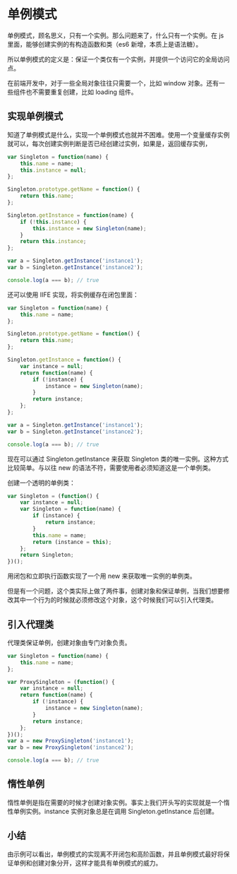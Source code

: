 # 单例模式

单例模式，顾名思义，只有一个实例。那么问题来了，什么只有一个实例。在 js 里面，能够创建实例的有构造函数和类（es6 新增，本质上是语法糖）。

所以单例模式的定义是：保证一个类仅有一个实例，并提供一个访问它的全局访问点。

在前端开发中，对于一些全局对象往往只需要一个，比如 window 对象。还有一些组件也不需要重复创建，比如 loading 组件。

## 实现单例模式

知道了单例模式是什么，实现一个单例模式也就并不困难。使用一个变量缓存实例就可以，每次创建实例判断是否已经创建过实例，如果是，返回缓存实例，

```js
var Singleton = function(name) {
    this.name = name;
    this.instance = null;
};

Singleton.prototype.getName = function() {
    return this.name;
};

Singleton.getInstance = function(name) {
    if (!this.instance) {
        this.instance = new Singleton(name);
    }
    return this.instance;
};

var a = Singleton.getInstance('instance1');
var b = Singleton.getInstance('instance2');

console.log(a === b); // true
```

还可以使用 IIFE 实现，将实例缓存在闭包里面：

```js
var Singleton = function(name) {
    this.name = name;
};

Singleton.prototype.getName = function() {
    return this.name;
};

Singleton.getInstance = function() {
    var instance = null;
    return function(name) {
        if (!instance) {
            instance = new Singleton(name);
        }
        return instance;
    };
};

var a = Singleton.getInstance('instance1');
var b = Singleton.getInstance('instance2');

console.log(a === b); // true
```

现在可以通过 Singleton.getInstance 来获取 Singleton 类的唯一实例。这种方式比较简单。与以往 new 的语法不符，需要使用者必须知道这是一个单例类。

创建一个透明的单例类：

```js
var Singleton = (function() {
    var instance = null;
    var Singleton = function(name) {
        if (instance) {
            return instance;
        }
        this.name = name;
        return (instance = this);
    };
    return Singleton;
})();
```

用闭包和立即执行函数实现了一个用 new 来获取唯一实例的单例类。

但是有一个问题，这个类实际上做了两件事，创建对象和保证单例，当我们想要修改其中一个行为的时候就必须修改这个对象，这个时候我们可以引入代理类。

## 引入代理类

代理类保证单例，创建对象由专门对象负责。

```js
var Singleton = function(name) {
    this.name = name;
};

var ProxySingleton = (function() {
    var instance = null;
    return function(name) {
        if (!instance) {
            instance = new Singleton(name);
        }
        return instance;
    };
})();
var a = new ProxySingleton('instance1');
var b = new ProxySingleton('instance2');

console.log(a === b); // true
```

## 惰性单例

惰性单例是指在需要的时候才创建对象实例。事实上我们开头写的实现就是一个惰性单例实例。instance 实例对象总是在调用 Singleton.getInstance 后创建。

## 小结

由示例可以看出，单例模式的实现离不开闭包和高阶函数，并且单例模式最好将保证单例和创建对象分开，这样才能具有单例模式的威力。
